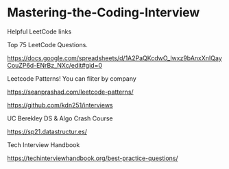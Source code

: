 # Mastering-the-Coding-Interview

Helpful LeetCode links

Top 75 LeetCode Questions.

https://docs.google.com/spreadsheets/d/1A2PaQKcdwO_lwxz9bAnxXnIQayCouZP6d-ENrBz_NXc/edit#gid=0

Leetcode Patterns! You can fliter by company

https://seanprashad.com/leetcode-patterns/

https://github.com/kdn251/interviews

UC Berekley DS & Algo Crash Course

https://sp21.datastructur.es/

Tech Interview Handbook

https://techinterviewhandbook.org/best-practice-questions/


